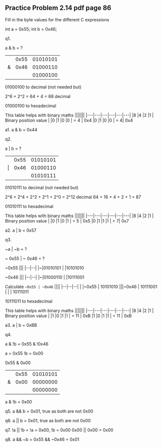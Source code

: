 ## Practice Problem 2.14 pdf page 86


Fill in the byte values for the different C expressions

int a = 0x55;
int b = 0x46;


q1. 

a & b = ?

||||
|--|--|--|
|  |0x55 | 01010101|
|& |0x46 | 01000110|
|  |     | 01000100|

01000100 to decimal (not needed but)

2^6 + 2^2 = 64 + 4 = 68 decimal

01000100 to hexadecimal

This table helps with binary maths
|||||||
|---|---|---|---|---|---|
|8 |4 |2 |1 | Binary position value |
|0 |1 |0 |0 | = 4 | 0x4
|0 |1 |0 |0 | = 4| 0x4

a1. a & b = 0x44


q2. 

a | b = ?

||||
|--|--|--|
|  |0x55 | 01010101|
|\||0x46 | 01000110|
|  |     | 01010111|

01010111 to decimal (not needed but)

2^6 + 2^4 + 2^2 + 2^1 + 2^0 = 2^12 decimal
64 + 16 + 4 + 2 + 1 = 87

01010111 to hexadecimal

This table helps with binary maths
|||||||
|---|---|---|---|---|---|
|8 |4 |2 |1 | Binary position value |
|0 |1 |0 |1 | = 5 | 0x5
|0 |1 |1 |1 | = 7| 0x7

a2. a | b = 0x57


q3. 

~a | ~b = ?

~ 0x55 | ~ 0x46 = ?

~0x55 
|||
|--|--|
|~|01010101
| |10101010

~0x46 
|||
|--|--|
|~|01000110
| |10111001

Calculate 
`~0x55 | ~0x46`
||||
|--|--|--|
|  |~0x55 | 10101010
|\||~0x46 | 10111001
|  |      | 10111011



10111011 to hexadecimal

This table helps with binary maths
|||||||
|---|---|---|---|---|---|
|8 |4 |2 |1 | Binary position value |
|1 |0 |1 |1 | = 11 | 0xB
|1 |0 |1 |1 | = 11 | 0xB

a3. a | b = 0xBB


q4.

a & !b = 0x55 & !0x46

a = 0x55
!b = 0x00

0x55 & 0x00

||||
|--|--|--|
|  |0x55 | 01010101|
|& |0x00 | 00000000|
|  |     | 00000000|

a & !b = 0x00

q5.
a && b = 0x01, true as both are not 0x00

q6.
a || b = 0x01, true as both are not 0x00

q7.
!a || !b = !a = 0x00, !b = 0x00  0x00 || 0x00 = 0x00

q8.
a && ~b = 0x55 && ~0x46 = 0x01

